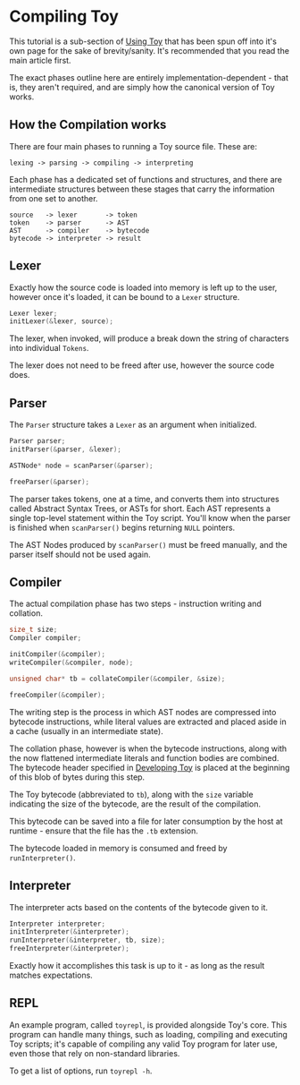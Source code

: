 # Compiling Toy

This tutorial is a sub-section of [Using Toy](using-toy) that has been spun off into it's own page for the sake of brevity/sanity. It's recommended that you read the main article first.

The exact phases outline here are entirely implementation-dependent - that is, they aren't required, and are simply how the canonical version of Toy works.

## How the Compilation works

There are four main phases to running a Toy source file. These are:

```
lexing -> parsing -> compiling -> interpreting
```

Each phase has a dedicated set of functions and structures, and there are intermediate structures between these stages that carry the information from one set to another.

```
source   -> lexer       -> token
token    -> parser      -> AST
AST      -> compiler    -> bytecode
bytecode -> interpreter -> result
```

## Lexer

Exactly how the source code is loaded into memory is left up to the user, however once it's loaded, it can be bound to a `Lexer` structure.

```c
Lexer lexer;
initLexer(&lexer, source);
```

The lexer, when invoked, will produce a break down the string of characters into individual `Tokens`.

The lexer does not need to be freed after use, however the source code does.

## Parser

The `Parser` structure takes a `Lexer` as an argument when initialized.

```c
Parser parser; 
initParser(&parser, &lexer);

ASTNode* node = scanParser(&parser);

freeParser(&parser);
```

The parser takes tokens, one at a time, and converts them into structures called Abstract Syntax Trees, or ASTs for short. Each AST represents a single top-level statement within the Toy script. You'll know when the parser is finished when `scanParser()` begins returning `NULL` pointers.

The AST Nodes produced by `scanParser()` must be freed manually, and the parser itself should not be used again.

## Compiler

The actual compilation phase has two steps - instruction writing and collation.

```c
size_t size;
Compiler compiler;

initCompiler(&compiler);
writeCompiler(&compiler, node);

unsigned char* tb = collateCompiler(&compiler, &size);

freeCompiler(&compiler);
```

The writing step is the process in which AST nodes are compressed into bytecode instructions, while literal values are extracted and placed aside in a cache (usually in an intermediate state).

The collation phase, however is when the bytecode instructions, along with the now flattened intermediate literals and function bodies are combined. The bytecode header specified in [Developing Toy](developing-toy) is placed at the beginning of this blob of bytes during this step.

The Toy bytecode (abbreviated to `tb`), along with the `size` variable indicating the size of the bytecode, are the result of the compilation.

This bytecode can be saved into a file for later consumption by the host at runtime - ensure that the file has the `.tb` extension.

The bytecode loaded in memory is consumed and freed by `runInterpreter()`.

## Interpreter

The interpreter acts based on the contents of the bytecode given to it.

```c
Interpreter interpreter;
initInterpreter(&interpreter);
runInterpreter(&interpreter, tb, size);
freeInterpreter(&interpreter);
```

Exactly how it accomplishes this task is up to it - as long as the result matches expectations.

## REPL

An example program, called `toyrepl`, is provided alongside Toy's core. This program can handle many things, such as loading, compiling and executing Toy scripts; it's capable of compiling any valid Toy program for later use, even those that rely on non-standard libraries.

To get a list of options, run `toyrepl -h`.

